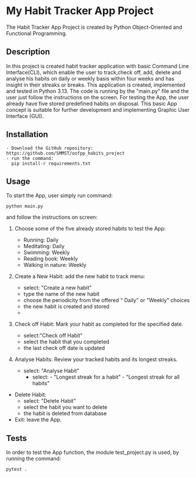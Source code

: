 # My Habit Tracker App Project 

The Habit Tracker App Project is created by Python Object-Oriented and Functional Programming.
## Description

In this project is created habit tracker application with basic Command Line Interface(CLI), which enable the user to
track,check off, add, delete and analyse his habits on daily or weekly basis within four weeks and has insight in their streaks or breaks.
This application is created, implemented and tested in Python 3.13.
The code is running by the "main.py" file and the user just follow the instructions on the screen.
For testing the App, the user already have  five stored predefined habits on disposal.
This basic App concept is suitable for further development  and implementing Graphic User Interface (GUI).

## Installation

```shell
- Download the GitHub repository:  https://github.com/SMMST/oofpp_habits_project   
- run the command: 
  pip install-r requirements.txt
```
## Usage
To start the App, user simply run command: 
```shell
python main.py
```
and follow the instructions on screen:

1.  Choose some of the five already stored habits to test the App: 
    - Running: Daily
    - Meditating: Daily
    - Swimming: Weekly 
    - Reading book: Weekly
    - Walking in nature: Weekly
  
2. Create a New Habit: add the new habit to track menu:
    - select: "Create a new habit"
    - type the name of the new habit
    - choose the periodicity from the offered " Daily" or "Weekly" choices
    - the new habit is created and stored
    - 
3. Check off Habit: Mark your habit as completed for the specified date.
    - select:"Check off Habit"
    - select the habit that you completed
    - the last check off date is updated
   
4. Analyse Habits: Review your tracked habits and its longest streaks.
    - select: "Analyse Habit"
      - select: - "Longest streak for a habit"
                - "Longest streak for all habits"
 - Delete Habit:
   - select: "Delete Habit"
   - select the habit you want to delete
   - the habit is deleted from database
 - Exit: leave the App.
 

## Tests
In order to test the App function, the module test_project.py is used, by running the command:

```shell
pytest .

``` 






